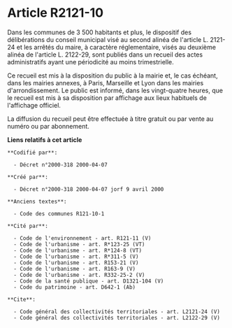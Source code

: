 # Article R2121-10

Dans les communes de 3 500 habitants et plus, le dispositif des délibérations du conseil municipal visé au second alinéa de
l'article L. 2121-24 et les arrêtés du maire, à caractère réglementaire, visés au deuxième alinéa de l'article L. 2122-29,
sont publiés dans un recueil des actes administratifs ayant une périodicité au moins trimestrielle. 

Ce recueil est mis à la disposition du public à la mairie et, le cas échéant, dans les mairies annexes, à Paris, Marseille et
Lyon dans les mairies d'arrondissement. Le public est informé, dans les vingt-quatre heures, que le recueil est mis à sa
disposition par affichage aux lieux habituels de l'affichage officiel. 

La diffusion du recueil peut être effectuée à titre gratuit ou par vente au numéro ou par abonnement.

**Liens relatifs à cet article**

	**Codifié par**:

	  - Décret n°2000-318 2000-04-07

	**Créé par**:

	  - Décret n°2000-318 2000-04-07 jorf 9 avril 2000

	**Anciens textes**:

	  - Code des communes R121-10-1

	**Cité par**:

	  - Code de l'environnement - art. R121-11 (V)
	  - Code de l'urbanisme - art. R*123-25 (VT)
	  - Code de l'urbanisme - art. R*124-8 (VT)
	  - Code de l'urbanisme - art. R*311-5 (V)
	  - Code de l'urbanisme - art. R153-21 (V)
	  - Code de l'urbanisme - art. R163-9 (V)
	  - Code de l'urbanisme - art. R332-25-2 (V)
	  - Code de la santé publique - art. D1321-104 (V)
	  - Code du patrimoine - art. D642-1 (Ab)

	**Cite**:

	  - Code général des collectivités territoriales - art. L2121-24 (V)
	  - Code général des collectivités territoriales - art. L2122-29 (V)
